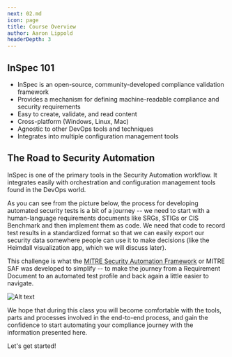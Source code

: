 ```yaml
---
next: 02.md
icon: page
title: Course Overview
author: Aaron Lippold
headerDepth: 3
---
```


## InSpec 101

- InSpec is an open-source, community-developed compliance validation framework
- Provides a mechanism for defining machine-readable compliance and security requirements
- Easy to create, validate, and read content
- Cross-platform (Windows, Linux, Mac)
- Agnostic to other DevOps tools and techniques
- Integrates into multiple configuration management tools

## The Road to Security Automation

InSpec is one of the primary tools in the Security Automation workflow. It integrates easily with orchestration and configuration management tools found in the DevOps world.

As you can see from the picture below, the process for developing automated security tests is a bit of a journey -- we need to start with a human-language requirements documents like SRGs, STIGs or CIS Benchmark and then implement them as code. We need that code to record test results in a standardized format so that we can easily export our security data somewhere people can use it to make decisions (like the Heimdall visualization app, which we will discuss later).

This challenge is what the [MITRE Security Automation Framework](https://saf.mitre.org) or MITRE SAF was developed to simplify -- to make the journey from a Requirement Document to an automated test profile and back again a little easier to navigate.

![Alt text](../assets/img/saf-lifecycle.png)

We hope that during this class you will become comfortable with the tools, parts and processes involved in the end-to-end process, and gain the confidence to start automating your compliance journey with the information presented here.  

Let's get started!
